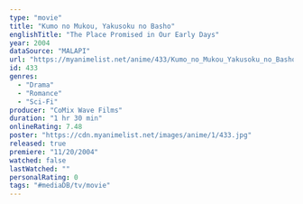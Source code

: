 ```yaml
---
type: "movie"
title: "Kumo no Mukou, Yakusoku no Basho"
englishTitle: "The Place Promised in Our Early Days"
year: 2004
dataSource: "MALAPI"
url: "https://myanimelist.net/anime/433/Kumo_no_Mukou_Yakusoku_no_Basho"
id: 433
genres: 
  - "Drama"
  - "Romance"
  - "Sci-Fi"
producer: "CoMix Wave Films"
duration: "1 hr 30 min"
onlineRating: 7.48
poster: "https://cdn.myanimelist.net/images/anime/1/433.jpg"
released: true
premiere: "11/20/2004"
watched: false
lastWatched: ""
personalRating: 0
tags: "#mediaDB/tv/movie"
---
```

